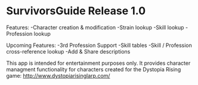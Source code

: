 # SurvivorsGuide **Release 1.0**

Features:
-Character creation & modification
-Strain lookup
-Skill lookup
-Profession lookup

Upcoming Features:
-3rd Profession Support
-Skill tables
-Skill / Profession cross-reference lookup
-Add & Share descriptions

This app is intended for entertainment purposes only. It provides character managment functionality for characters
created for the Dystopia Rising game: http://www.dystopiarisinglarp.com/
